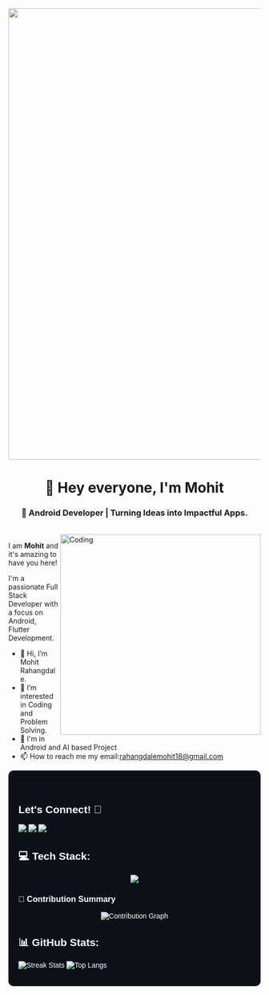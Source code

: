 <div align="center">
  <img 
    src="https://user-images.githubusercontent.com/74038190/225813708-98b745f2-7d22-48cf-9150-083f1b00d6c9.gif" 
    width="900" 
    height="auto"
  >
</div>

<h1 align="center">💫 Hey everyone, I'm Mohit</h1>
<h3 align="center">📱 Android Developer | Turning Ideas into Impactful Apps.</h3><br>
<img align="right" alt="Coding" width="400" src="https://cdn.dribbble.com/users/1162077/screenshots/3848914/programmer.gif">


I am **Mohit** and it's amazing to have you here!<p>I'm a passionate Full Stack Developer with a focus on Android, Flutter Development.</p>
-  👋 Hi, I’m Mohit Rahangdale.
- 👀 I’m interested in Coding and Problem Solving.
- 🌱 I'm in Android and AI based Project 
- 📫 How to reach me my email:rahangdalemohit18@gmail.com

<div style="font-family: Arial, sans-serif; color: #fff; background-color: #0d1117; padding: 20px; border-radius: 10px;"><br>

  <h2>Let's Connect! 🤝</h2>
  <p>
<!--     <a href="https://www.instagram.com/ayushthakre__/" target="_blank">
      <img  src="https://img.shields.io/badge/Instagram-%23E4405F.svg?logo=Instagram&style=for-the-badge&logo=github&logoColor=white"" /> -->
    </a>
    <a href="https://www.linkedin.com/in/mohit-k-rahangdale13/" target="_blank">
      <img src="https://img.shields.io/badge/LinkedIn-%230077B5.svg?logo=linkedin&style=for-the-badge&logo=github&logoColor=white"" />
    </a>
    <a href="https://x.com/MohitRahan42386?t=I8a-LQRuNzVmzBhMrQjmNg&s=08" target="_blank">
      <img src="https://img.shields.io/badge/X-black.svg?logo=X&style=for-the-badge&logo=github&logoColor=white" />
    </a>
    <a href="mailto:rahangdalemohit18@gmail.com">
      <img src="https://img.shields.io/badge/Email-D14836?logo=gmail&style=for-the-badge&logo=github&logoColor=white"" />
    </a>
  </p>

  <h2>💻 Tech Stack:</h2>
  <p align="center">
  <a href="https://skillicons.dev">
    <img src="https://skillicons.dev/icons?i=python,c,cpp,js,html,css,tailwind,react,nodejs,mysql,supabase,vscode,figma,github&perline=7" />
  </a>
</p>

### 📌 Contribution Summary

<p align="center">
  <img src="https://github-profile-summary-cards.vercel.app/api/cards/profile-details?username=mohitrahangdale18&theme=radical" alt="Contribution Graph" />
</p>


  <h2>📊 GitHub Stats:</h2>

 <p><img src="https://nirzak-streak-stats.vercel.app/?user=mohitrahangdale18&theme=highcontrast&hide_border=true" alt="Streak Stats" style="max-width: 100%;" />
    <img src="https://github-readme-stats.vercel.app/api/top-langs/?username=mohitrahangdale18&theme=highcontrast&hide_border=true&include_all_commits=false&count_private=false&layout=compact" alt="Top Langs" style="max-width: 100%;" /></p>
